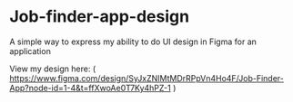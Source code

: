 # Job-finder-app-design
A simple way to express my ability to do UI design in Figma for an application

View my design here: ( https://www.figma.com/design/SyJxZNIMtMDrRPpVn4Ho4F/Job-Finder-App?node-id=1-4&t=ffXwoAe0T7Ky4hPZ-1 )
